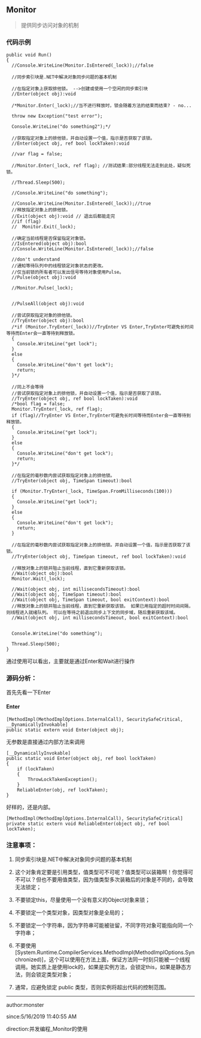 ## Monitor ##

> 提供同步访问对象的机制

### 代码示例 ###

    public void Run()
    {
      //Console.WriteLine(Monitor.IsEntered(_lock));//false

      //同步索引块是.NET中解决对象同步问题的基本机制

      //在指定对象上获取排他锁。 -->创建或使用一个空闲的同步索引块
      //Enter(object obj):void

      /*Monitor.Enter(_lock);//当不进行释放时，锁会随着方法的结束而结束? - no...

      throw new Exception("test error");

      Console.WriteLine("do something2");*/

      //获取指定对象上的排他锁，并自动设置一个值，指示是否获取了该锁。
      //Enter(object obj, ref bool lockTaken):void

      //var flag = false;

      //Monitor.Enter(_lock, ref flag); //测试结果:部分线程无法走到此处，疑似死锁。

      //Thread.Sleep(500);

      //Console.WriteLine("do something");

      //Console.WriteLine(Monitor.IsEntered(_lock));//true
      //释放指定对象上的排他锁。
      //Exit(object obj):void // 退出后都能走完
      //if (flag)
      //  Monitor.Exit(_lock);

      //确定当前线程是否保留指定对象锁。
      //IsEntered(object obj):bool
      //Console.WriteLine(Monitor.IsEntered(_lock));//false

      //don't understand
      //通知等待队列中的线程锁定对象状态的更改。
      //仅当前锁的所有者可以发出信号等待对象使用Pulse。
      //Pulse(object obj):void

      //Monitor.Pulse(_lock);


      //PulseAll(object obj):void

      //尝试获取指定对象的排他锁。
      //TryEnter(object obj):bool
      /*if (Monitor.TryEnter(_lock))//TryEnter VS Enter,TryEnter可避免长时间等待而Enter会一直等待到释放锁。
      {
        Console.WriteLine("get lock");
      }
      else
      {
        Console.WriteLine("don't get lock");
        return;
      }*/

      //同上不会等待
      //尝试获取指定对象上的排他锁，并自动设置一个值，指示是否获取了该锁。 
      //TryEnter(object obj, ref bool lockTaken):void
      /*bool flag = false;
      Monitor.TryEnter(_lock, ref flag);
      if (flag)//TryEnter VS Enter,TryEnter可避免长时间等待而Enter会一直等待到释放锁。
      {
        Console.WriteLine("get lock");
      }
      else
      {
        Console.WriteLine("don't get lock");
        return;
      }*/

      //在指定的毫秒数内尝试获取指定对象上的排他锁。
      //TryEnter(object obj, TimeSpan timeout):bool

      if (Monitor.TryEnter(_lock, TimeSpan.FromMilliseconds(100)))
      {
        Console.WriteLine("get lock");
      }
      else
      {
        Console.WriteLine("don't get lock");
        return;
      }

      //在指定的毫秒数内尝试获取指定对象上的排他锁。并自动设置一个值，指示是否获取了该锁。
      //TryEnter(object obj, TimeSpan timeout, ref bool lockTaken):void

      //释放对象上的锁并阻止当前线程，直到它重新获取该锁。
      //Wait(object obj):bool
      Monitor.Wait(_lock);

      //Wait(object obj, int millisecondsTimeout):bool
      //Wait(object obj, TimeSpan timeout):bool
      //Wait(object obj, TimeSpan timeout, bool exitContext):bool
      //释放对象上的锁并阻止当前线程，直到它重新获取该锁。 如果已用指定的超时时间间隔，则线程进入就绪队列。 可以在等待之前退出同步上下文的同步域，随后重新获取该域。
      //Wait(object obj, int millisecondsTimeout, bool exitContext):bool


      Console.WriteLine("do something");

      Thread.Sleep(500);
    }

通过使用可以看出，主要就是通过Enter和Wait进行操作

### 源码分析： ###

首先先看一下Enter

#### Enter ####

	[MethodImpl(MethodImplOptions.InternalCall), SecuritySafeCritical, __DynamicallyInvokable]
	public static extern void Enter(object obj);

无参数是直接通过内部方法来调用

	[__DynamicallyInvokable]
	public static void Enter(object obj, ref bool lockTaken)
	{
	    if (lockTaken)
	    {
	        ThrowLockTakenException();
	    }
	    ReliableEnter(obj, ref lockTaken);
	}

好样的，还是内部。
	
	[MethodImpl(MethodImplOptions.InternalCall), SecuritySafeCritical]
	private static extern void ReliableEnter(object obj, ref bool lockTaken);

### 注意事项： ###


1. 同步索引块是.NET中解决对象同步问题的基本机制


2. 这个对象肯定要是引用类型，值类型可不可呢？值类型可以装箱啊！你觉得可不可以？但也不要用值类型，因为值类型多次装箱后的对象是不同的，会导致无法锁定；


1. 不要锁定this，尽量使用一个没有意义的Object对象来锁；


1. 不要锁定一个类型对象，因类型对象是全局的；


1. 不要锁定一个字符串，因为字符串可能被驻留，不同字符对象可能指向同一个字符串；


1. 不要使用[System.Runtime.CompilerServices.MethodImpl(MethodImplOptions.Synchronized)]，这个可以使用在方法上面，保证方法同一时刻只能被一个线程调用。她实质上是使用lock的，如果是实例方法，会锁定this，如果是静态方法，则会锁定类型对象；

2. 通常，应避免锁定 public 类型，否则实例将超出代码的控制范围。


----------
author:monster

since:5/16/2019 11:40:55 AM 

direction:并发编程_Monitor的使用